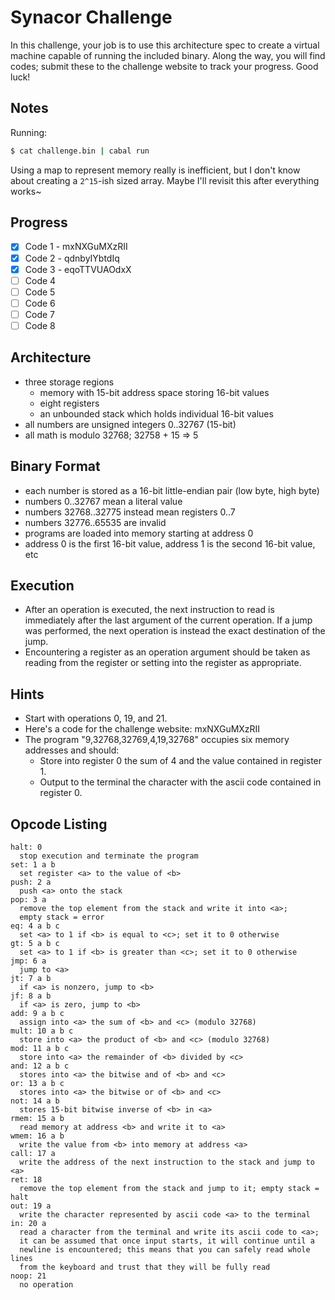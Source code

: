 # Synacor Challenge

In this challenge, your job is to use this architecture spec to create a
virtual machine capable of running the included binary. Along the way,
you will find codes; submit these to the challenge website to track
your progress. Good luck!

## Notes

Running:

```sh
$ cat challenge.bin | cabal run
```

Using a map to represent memory really is inefficient, but I don't know about
creating a `2^15`-ish sized array. Maybe I'll revisit this after everything
works~

## Progress

- [x] Code 1 - mxNXGuMXzRII
- [x] Code 2 - qdnbyIYbtdIq
- [x] Code 3 - eqoTTVUAOdxX
- [ ] Code 4
- [ ] Code 5
- [ ] Code 6
- [ ] Code 7
- [ ] Code 8

## Architecture

- three storage regions
  - memory with 15-bit address space storing 16-bit values
  - eight registers
  - an unbounded stack which holds individual 16-bit values
- all numbers are unsigned integers 0..32767 (15-bit)
- all math is modulo 32768; 32758 + 15 => 5

## Binary Format

- each number is stored as a 16-bit little-endian pair (low byte, high byte)
- numbers 0..32767 mean a literal value
- numbers 32768..32775 instead mean registers 0..7
- numbers 32776..65535 are invalid
- programs are loaded into memory starting at address 0
- address 0 is the first 16-bit value, address 1 is the second 16-bit value,
  etc

## Execution

- After an operation is executed, the next instruction to read is immediately
  after the last argument of the current operation. If a jump was performed,
  the next operation is instead the exact destination of the jump.
- Encountering a register as an operation argument should be taken as reading
  from the register or setting into the register as appropriate.

## Hints

- Start with operations 0, 19, and 21.
- Here's a code for the challenge website: mxNXGuMXzRII
- The program "9,32768,32769,4,19,32768" occupies six memory addresses and
  should:
  - Store into register 0 the sum of 4 and the value contained in register 1.
  - Output to the terminal the character with the ascii code contained in
    register 0.

## Opcode Listing

```
halt: 0
  stop execution and terminate the program
set: 1 a b
  set register <a> to the value of <b>
push: 2 a
  push <a> onto the stack
pop: 3 a
  remove the top element from the stack and write it into <a>;
  empty stack = error
eq: 4 a b c
  set <a> to 1 if <b> is equal to <c>; set it to 0 otherwise
gt: 5 a b c
  set <a> to 1 if <b> is greater than <c>; set it to 0 otherwise
jmp: 6 a
  jump to <a>
jt: 7 a b
  if <a> is nonzero, jump to <b>
jf: 8 a b
  if <a> is zero, jump to <b>
add: 9 a b c
  assign into <a> the sum of <b> and <c> (modulo 32768)
mult: 10 a b c
  store into <a> the product of <b> and <c> (modulo 32768)
mod: 11 a b c
  store into <a> the remainder of <b> divided by <c>
and: 12 a b c
  stores into <a> the bitwise and of <b> and <c>
or: 13 a b c
  stores into <a> the bitwise or of <b> and <c>
not: 14 a b
  stores 15-bit bitwise inverse of <b> in <a>
rmem: 15 a b
  read memory at address <b> and write it to <a>
wmem: 16 a b
  write the value from <b> into memory at address <a>
call: 17 a
  write the address of the next instruction to the stack and jump to <a>
ret: 18
  remove the top element from the stack and jump to it; empty stack = halt
out: 19 a
  write the character represented by ascii code <a> to the terminal
in: 20 a
  read a character from the terminal and write its ascii code to <a>;
  it can be assumed that once input starts, it will continue until a
  newline is encountered; this means that you can safely read whole lines
  from the keyboard and trust that they will be fully read
noop: 21
  no operation
```

